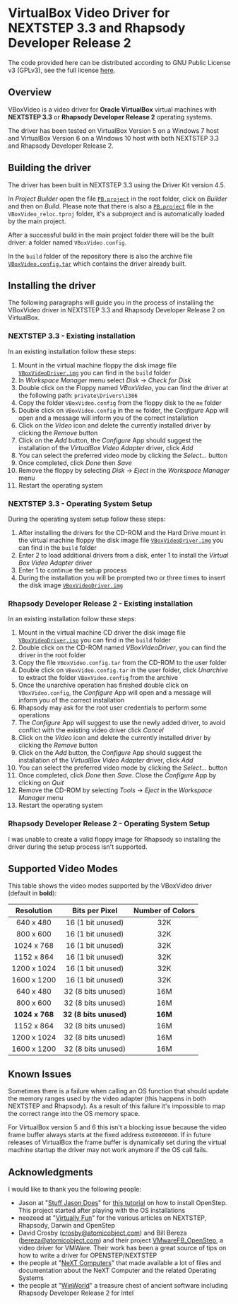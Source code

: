 # VirtualBox Video Driver for NEXTSTEP 3.3 and Rhapsody Developer Release 2

The code provided here can be distributed according to GNU Public License v3 (GPLv3), see the full license [here](/COPYING).

## Overview

VBoxVideo is a video driver for **Oracle VirtualBox** virtual machines with **NEXTSTEP 3.3** or **Rhapsody Developer Release 2** operating systems.

The driver has been tested on VirtualBox Version 5 on a Windows 7 host and VirtualBox Version 6 on a Windows 10 host with both NEXTSTEP 3.3 and Rhapsody Developer Release 2.

## Building the driver

The driver has been built in NEXTSTEP 3.3 using the Driver Kit version 4.5.

In _Project Builder_ open the file [`PB.project`](/PB.project) in the root folder, click on _Builder_ and then on _Build_. Please note that there is also a [`PB.project`](/VBoxVideo_reloc.tproj/PB.project) file in the `VBoxVideo_reloc.tproj` folder, it's a subproject and is automatically loaded by the main project.

After a successful build in the main project folder there will be the built driver: a folder named `VBoxVideo.config`.

In the `build` folder of the repository there is also the archive file [`VBoxVideo.config.tar`](/build/VBoxVideo.config.tar) which contains the driver already built.

## Installing the driver

The following paragraphs will guide you in the process of installing the VBoxVideo driver in NEXTSTEP 3.3 and Rhapsody Developer Release 2 on VirtualBox.

### NEXTSTEP 3.3 - Existing installation

In an existing installation follow these steps:

1. Mount in the virtual machine floppy the disk image file [`VBoxVideoDriver.img`](/build/VBoxVideoDriver.img) you can find in the `build` folder
2. In _Workspace Manager_ menu select _Disk_ -> _Check for Disk_
3. Double click on the Floppy named _VBoxVideo_, you can find the driver at the following path: `private\Drivers\i386`
4. Copy the folder `VBoxVideo.config` from the floppy disk to the `me` folder
5. Double click on `VBoxVideo.config` in the `me` folder, the _Configure_ App will open and a message will inform you of the correct installation
6. Click on the _Video_ icon and delete the currently installed driver by clicking the _Remove_ button
7. Click on the _Add_ button, the _Configure_ App should suggest the installation of the _VirtualBox Video Adapter_ driver, click _Add_
8. You can select the preferred video mode by clicking the _Select..._ button
9. Once completed, click _Done_ then _Save_
10. Remove the floppy by selecting _Disk_ -> _Eject_ in the _Workspace Manager_ menu
11. Restart the operating system

### NEXTSTEP 3.3 - Operating System Setup

During the operating system setup follow these steps:

1. After installing the drivers for the CD-ROM and the Hard Drive mount in the virtual machine floppy the disk image file [`VBoxVideoDriver.img`](/build/VBoxVideoDriver.img) you can find in the `build` folder
2. Enter 2 to load additional drivers from a disk, enter 1 to install the _Virtual Box Video Adapter_ driver
3. Enter 1 to continue the setup process
4. During the installation you will be prompted two or three times to insert the disk image [`VBoxVideoDriver.img`](/build/VBoxVideoDriver.img)

### Rhapsody Developer Release 2 - Existing installation

In an existing installation follow these steps:

1. Mount in the virtual machine CD driver the disk image file [`VBoxVideoDriver.iso`](/build/VBoxVideoDriver.iso) you can find in the `build` folder
2. Double click on the CD-ROM named _VBoxVideoDriver_, you can find the driver in the root folder
3. Copy the file `VBoxVideo.config.tar` from the CD-ROM to the user folder
4. Double click on `VBoxVideo.config.tar` in the user folder, click _Unarchive_ to extract the folder `VBoxVideo.config` from the archive
5. Once the unarchive operation has finished double click on `VBoxVideo.config`, the _Configure_ App will open and a message will inform you of the correct installation
6. Rhapsody may ask for the root user credentials to perform some operations
7. The _Configure_ App will suggest to use the newly added driver, to avoid conflict with the existing video driver click _Cancel_
8. Click on the _Video_ icon and delete the currently installed driver by clicking the _Remove_ button
9. Click on the _Add_ button, the _Configure_ App should suggest the installation of the _VirtualBox Video Adapter_ driver, click _Add_
10. You can select the preferred video mode by clicking the _Select..._ button
11. Once completed, click _Done_ then _Save_. Close the _Configure_ App by clicking on _Quit_
12. Remove the CD-ROM by selecting _Tools_ -> _Eject_ in the _Workspace Manager_ menu
13. Restart the operating system

### Rhapsody Developer Release 2 - Operating System Setup

I was unable to create a valid floppy image for Rhapsody so installing the driver during the setup process isn't supported.

## Supported Video Modes

This table shows the video modes supported by the VBoxVideo driver (default in __bold__):

| Resolution | Bits per Pixel | Number of Colors|
|:----------:|:---:|:-----:|
| 640 x 480 | 16 (1 bit unused)| 32K |
| 800 x 600 | 16 (1 bit unused)| 32K |
| 1024 x 768 | 16 (1 bit unused)| 32K |
| 1152 x 864 | 16 (1 bit unused)| 32K |
| 1200 x 1024 | 16 (1 bit unused)| 32K |
| 1600 x 1200 | 16 (1 bit unused)| 32K |
| 640 x 480 | 32 (8 bits unused)| 16M |
| 800 x 600 | 32 (8 bits unused)| 16M |
| __1024 x 768__ |  __32__ __(8 bits unused)__| __16M__ |
| 1152 x 864 | 32 (8 bits unused)| 16M |
| 1200 x 1024 | 32 (8 bits unused)| 16M |
| 1600 x 1200 | 32 (8 bits unused)| 16M |

## Known Issues

Sometimes there is a failure when calling an OS function that should update the memory ranges used by the video adapter (this happens in both NEXTSTEP and Rhapsody). As a result of this failure it's impossible to map the correct range into the OS memory space.

For VirtualBox version 5 and 6 this isn't a blocking issue because the video frame buffer always starts at the fixed address `0xE0000000`. If in future releases of VirtualBox the frame buffer is dynamically set during the virtual machine startup the driver may not work anymore if the OS call fails.

## Acknowledgments

I would like to thank you the following people:

* Jason at "[Stuff Jason Does](http://stuffjasondoes.com/)" for [this tutorial](http://stuffjasondoes.com/2018/07/25/installing-nextstep-os-openstep-on-virtualbox-in-2018/) on how to install OpenStep. This project started after playing with the OS installations
* neozeed at "[Virtually Fun](https://virtuallyfun.com/wordpress/)" for the various articles on NEXTSTEP, Rhapsody, Darwin and OpenStep
* David Crosby (crosby@atomicobject.com) and Bill Bereza (bereza@atomicobject.com) and their project [VMwareFB_OpenStep](https://github.com/atomicobject/VMWareFB_OpenStep), a video driver for VMWare. Their work has been a great source of tips on how to write a driver for OPENSTEP/NEXTSTEP
* the people at "[NeXT Computers](http://www.nextcomputers.org/)" that made available a lot of files and documentation about the NeXT Computer and the related Operating Systems
* the people at "[WinWorld](https://winworldpc.com/home)" a treasure chest of ancient software including Rhapsody Developer Release 2 for Intel
